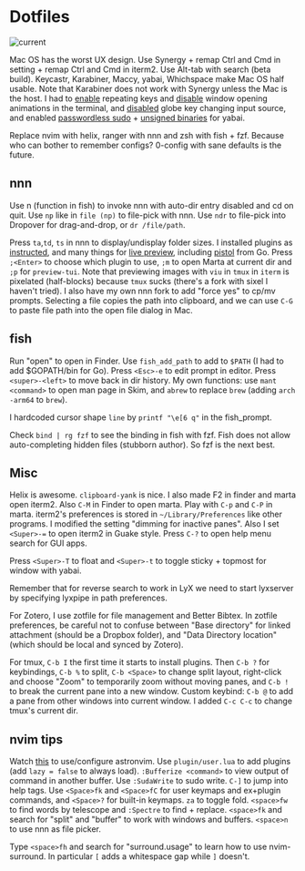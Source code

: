 # Dotfiles

![current](https://github.com/mortang2410/dotfiles/assets/3200308/98c18c21-6158-4701-8821-74c624f73ce2)

Mac OS has the worst UX design.
Use Synergy + remap Ctrl and Cmd in setting + remap Ctrl and Cmd in iterm2.
Use Alt-tab with search (beta build).
Keycastr, Karabiner, Maccy, yabai, Whichspace make Mac OS half usable. Note that Karabiner does not work with Synergy unless the Mac is the host. I had to [enable](https://www.macworld.com/article/351347/how-to-activate-key-repetition-through-the-macos-terminal.html) repeating keys and [disable](https://apple.stackexchange.com/questions/14001/how-to-turn-off-all-animations-on-os-x) window opening animations in the terminal, and [disabled](https://github.com/pqrs-org/Karabiner-Elements/issues/2981) globe key changing input source, and enabled [passwordless sudo](https://jefftriplett.com/2022/enable-sudo-without-a-password-on-macos/) + [unsigned binaries](https://github.com/koekeishiya/yabai/wiki/Disabling-System-Integrity-Protection) for yabai.

Replace nvim with helix, ranger with nnn and zsh with fish + fzf. Because who can bother to remember configs? 0-config with sane defaults is the future.

## nnn

Use n (function in fish) to invoke nnn with auto-dir entry disabled and cd on quit. Use `np` like in `file (np)` to file-pick with nnn. Use `ndr` to file-pick into Dropover for drag-and-drop, or `dr /file/path`. 

Press `ta`,`td`, `ts` in nnn to display/undisplay folder sizes. I installed plugins as [instructed](https://github.com/jarun/nnn/tree/master/plugins), and many things for [live preview](https://github.com/jarun/nnn/blob/master/plugins/preview-tui#LL29), including [pistol](https://github.com/doronbehar/pistol#from-source) from Go. Press `;<Enter>` to choose which plugin to use, `;m` to open Marta at current dir and `;p` for `preview-tui`. Note that previewing images with `viu` in `tmux` in `iterm` is pixelated (half-blocks) because `tmux` sucks (there's a fork with sixel I haven't tried).
I also have my own nnn fork to add "force yes" to cp/mv prompts. Selecting a file copies the path into clipboard, and we can use `C-G` to paste file path into the open file dialog in Mac.

## fish

Run "open" to open in Finder. Use `fish_add_path` to add to `$PATH` (I had to add $GOPATH/bin for Go). Press `<Esc>-e` to edit prompt in editor. Press `<super>-<left>` to move back in dir history. My own functions: use `mant <command>` to open man page in Skim, and `abrew` to replace `brew` (adding `arch -arm64` to `brew`).

I hardcoded cursor shape `line` by `printf "\e[6 q"` in the fish_prompt.

Check `bind | rg fzf` to see the binding in fish with fzf. Fish does not allow auto-completing hidden files (stubborn author). So fzf is the next best.

## Misc

Helix is awesome. `clipboard-yank` is nice.
I also made F2 in finder and marta open iterm2. Also `C-M` in Finder to open marta. Play with `C-p` and `C-P` in marta.
iterm2's preferences is stored in `~/Library/Preferences` like other programs. I modified the setting "dimming for inactive panes". Also I set `<Super>-=` to open iterm2 in Guake style.
Press `C-?` to open help menu search for GUI apps.

Press `<Super>-T` to float and `<Super>-t` to toggle sticky + topmost for window with yabai.

Remember that for reverse search to work in LyX we need to start lyxserver by specifying lyxpipe in path preferences.

For Zotero, I use zotfile for file management and Better Bibtex. In zotfile preferences, be careful not to confuse between "Base directory" for linked attachment (should be a Dropbox folder), and "Data Directory location" (which should be local and synced by Zotero).

For tmux, `C-b I` the first time it starts to install plugins. Then `C-b ?` for keybindings, `C-b %` to split, `C-b <Space>` to change split layout, right-click and choose "Zoom" to temporarily zoom without moving panes, and `C-b !` to break the current pane into a new window. Custom keybind: `C-b @` to add a pane from other windows into current window. I added `C-c C-c` to change tmux's current dir.

## nvim tips

Watch [this](https://youtu.be/GEHPiZ10gOk) to use/configure astronvim. Use `plugin/user.lua` to add plugins (add `lazy = false` to always load).
`:Bufferize <command>` to view output of command in another buffer. Use `:SudaWrite` to sudo write. `C-]` to jump into help tags. Use `<Space>fk` and `<Space>fC` for user keymaps and ex+plugin commands, and `<Space>?` for built-in keymaps. `za` to toggle fold. `<space>fw` to find words by telescope and `:Spectre` to find + replace. `<space>fk` and search for "split" and "buffer" to work with windows and buffers. `<space>n` to use nnn as file picker.

Type `<space>fh` and search for "surround.usage" to learn how to use nvim-surround. In particular `[` adds a whitespace gap while `]` doesn't.
